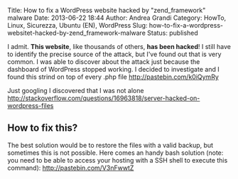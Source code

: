 Title: How to fix a WordPress website hacked by "zend_framework" malware
Date: 2013-06-22 18:44
Author: Andrea Grandi
Category: HowTo, Linux, Sicurezza, Ubuntu (EN), WordPress
Slug: how-to-fix-a-wordpress-websitet-hacked-by-zend_framework-malware
Status: published

I admit. **This website**, like thousands of others, **has been
hacked**! I still have to identify the precise source of the attack, but
I've found out that is very common. I was able to discover about the
attack just because the dashboard of WordPress stopped working. I
decided to investigate and I found this strind on top of every .php file
<http://pastebin.com/k0iQymRy>

Just googling I discovered that I was not alone
<http://stackoverflow.com/questions/16963818/server-hacked-on-wordpress-files>

How to fix this?
----------------

The best solution would be to restore the files with a valid backup, but
sometimes this is not possible. Here comes an handy bash solution (note:
you need to be able to access your hosting with a SSH shell to execute
this command): <http://pastebin.com/V3nFwwtZ>
